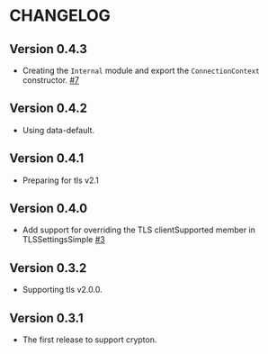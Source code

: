# CHANGELOG

## Version 0.4.3

* Creating the `Internal` module and export the `ConnectionContext` constructor.
  [#7](https://github.com/kazu-yamamoto/crypton-connection/pull/7)

## Version 0.4.2

* Using data-default.

## Version 0.4.1

* Preparing for tls v2.1

## Version 0.4.0

* Add support for overriding the TLS clientSupported member in TLSSettingsSimple
  [#3](https://github.com/kazu-yamamoto/crypton-connection/pull/3)

## Version 0.3.2

* Supporting tls v2.0.0.

## Version 0.3.1

* The first release to support crypton.

